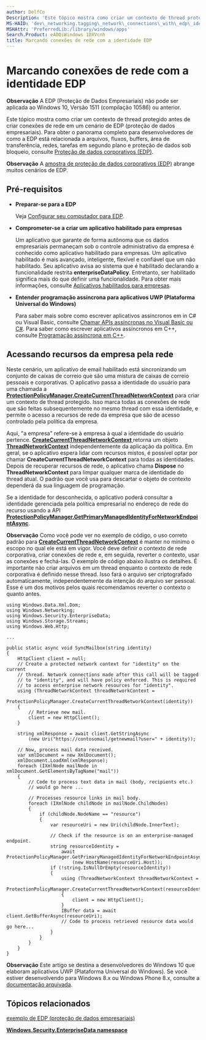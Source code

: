 ```yaml
---
author: DelfCo
Description: 'Este tópico mostra como criar um contexto de thread protegido antes de criar conexões de rede em um cenário de EDP (proteção de dados empresariais).'
MS-HAID: 'dev\_networking.tagging\_network\_connections\_with\_edp\_identity'
MSHAttr: 'PreferredLib:/library/windows/apps'
Search.Product: eADQiWindows 10XVcnh
title: Marcando conexões de rede com a identidade EDP
---
```


# Marcando conexões de rede com a identidade EDP

__Observação__ A EDP (Proteção de Dados Empresariais) não pode ser aplicada ao Windows 10, Versão 1511 (compilação 10586) ou anterior.

Este tópico mostra como criar um contexto de thread protegido antes de criar conexões de rede em um cenário de EDP (proteção de dados empresariais). Para obter o panorama completo para desenvolvedores de como a EDP está relacionada a arquivos, fluxos, buffers, área de transferência, redes, tarefas em segundo plano e proteção de dados sob bloqueio, consulte [Proteção de dados corporativos (EDP)](../enterprise/edp-hub.md).

**Observação**  A [amostra de proteção de dados corporativos (EDP)](http://go.microsoft.com/fwlink/p/?LinkId=620031&clcid=0x409) abrange muitos cenários de EDP.



## Pré-requisitos


-   **Preparar-se para a EDP**

    Veja [Configurar seu computador para EDP](../enterprise/edp-hub.md#set-up-your-computer-for-EDP).

-   **Comprometer-se a criar um aplicativo habilitado para empresas**

    Um aplicativo que garante de forma autônoma que os dados empresariais permaneçam sob o controle administrativo da empresa é conhecido como aplicativo habilitado para empresas. Um aplicativo habilitado é mais avançado, inteligente, flexível e confiável que um não habilitado. Seu aplicativo avisa ao sistema que é habilitado declarando a funcionalidade restrita **enterpriseDataPolicy**. Entretanto, ser habilitado significa mais do que definir uma funcionalidade. Para obter mais informações, consulte [Aplicativos habilitados para empresas](../enterprise/edp-hub.md#enterprise-enlightened-apps).

-   **Entender programação assíncrona para aplicativos UWP (Plataforma Universal do Windows)**

    Para saber mais sobre como escrever aplicativos assíncronos em in C\# ou Visual Basic, consulte [Chamar APIs assíncronas no Visual Basic ou C#](https://msdn.microsoft.com/library/windows/apps/mt187337). Para saber como escrever aplicativos assíncronos em C++, consulte [Programação assíncrona em C++](https://msdn.microsoft.com/library/windows/apps/mt187334).

## Acessando recursos da empresa pela rede


Neste cenário, um aplicativo de email habilitado está sincronizando um conjunto de caixas de correio que são uma mistura de caixas de correio pessoais e corporativas. O aplicativo passa a identidade do usuário para uma chamada a [**ProtectionPolicyManager.CreateCurrentThreadNetworkContext**](https://msdn.microsoft.com/library/windows/apps/dn706025) para criar um contexto de thread protegido. Isso marca todas as conexões de rede que são feitas subsequentemente no mesmo thread com essa identidade, e permite o acesso a recursos de rede da empresa que são de acesso controlado pela política da empresa.

Aqui, "a empresa" refere-se à empresa à qual a identidade do usuário pertence. [
              **CreateCurrentThreadNetworkContext**
            ](https://msdn.microsoft.com/library/windows/apps/dn706025) retorna um objeto [**ThreadNetworkContext**](https://msdn.microsoft.com/library/windows/apps/dn706029) independentemente da aplicação da política. Em geral, se o aplicativo espera lidar com recursos mistos, é possível optar por chamar **CreateCurrentThreadNetworkContext** para todas as identidades. Depois de recuperar recursos de rede, o aplicativo chama **Dispose** no **ThreadNetworkContext** para limpar qualquer marca de identidade do thread atual. O padrão que você usa para descartar o objeto de contexto dependerá da sua linguagem de programação.

Se a identidade for desconhecida, o aplicativo poderá consultar a identidade gerenciada pela política empresarial no endereço de rede do recurso usando a API [**ProtectionPolicyManager.GetPrimaryManagedIdentityForNetworkEndpointAsync**](https://msdn.microsoft.com/library/windows/apps/dn706027).

**Observação**  Como você pode ver no exemplo de código, o uso correto padrão para [**CreateCurrentThreadNetworkContext**](https://msdn.microsoft.com/library/windows/apps/dn706025) é manter no mínimo o escopo no qual ele está em vigor. Você deve definir o contexto de rede corporativa, criar conexões de rede e, em seguida, reverter o contexto, usar as conexões e fechá-las. O exemplo de código abaixo ilustra os detalhes. É importante não criar arquivos em um thread enquanto o contexto de rede corporativa é definido nesse thread. Isso fará o arquivo ser criptografado automaticamente, independentemente da intenção do arquivo ser pessoal. Esse é um dos motivos pelos quais recomendamos reverter o contexto o quanto antes.



```CSharp
using Windows.Data.Xml.Dom;
using Windows.Networking;
using Windows.Security.EnterpriseData;
using Windows.Storage.Streams;
using Windows.Web.Http;

...

public static async void SyncMailbox(string identity)
{
    HttpClient client = null;
    // Create a protected network context for "identity" on the current
    // thread. Network connections made after this call will be tagged
    // to "identity", and will have policy enforced. This is required
    // to access enterprise network resources for "identity".
    using (ThreadNetworkContext threadNetworkContext = 
        ProtectionPolicyManager.CreateCurrentThreadNetworkContext(identity))
    {
        // Retrieve new mail.
        client = new HttpClient();
    }

    string xmlResponse = await client.GetStringAsync
        (new Uri("https://contosomail/getnewmail?user=" + identity));

    // Now, process mail data received.
    var xmlDocument = new XmlDocument();
    xmlDocument.LoadXml(xmlResponse);
    foreach (IXmlNode mailNode in xmlDocument.GetElementsByTagName("mail"))
    {
        // Code to process text data in mail (body, recipients etc.)
        // would go here ...

        // Processes resource links in mail body.
        foreach (IXmlNode childNode in mailNode.ChildNodes)
        {
            if (childNode.NodeName == "resource")
            {
                var resourceUri = new Uri(childNode.InnerText);

                // Check if the resource is on an enterprise-managed endpoint.
                string resourceIdentity =
                    await ProtectionPolicyManager.GetPrimaryManagedIdentityForNetworkEndpointAsync
                        (new HostName(resourceUri.Host));
                if (!string.IsNullOrEmpty(resourceIdentity))
                {
                    using (ThreadNetworkContext threadNetworkContext =
                        ProtectionPolicyManager.CreateCurrentThreadNetworkContext(resourceIdentity))
                    {
                        client = new HttpClient();
                    }
                    IBuffer data = await client.GetBufferAsync(resourceUri);
                    // Code to process retrieved resource data would go here...
                }
            }
        }
    }
}
```

**Observação**  Este artigo se destina a desenvolvedores do Windows 10 que elaboram aplicativos UWP (Plataforma Universal do Windows). Se você estiver desenvolvendo para Windows 8.x ou Windows Phone 8.x, consulte a [documentação arquivada](http://go.microsoft.com/fwlink/p/?linkid=619132).



## Tópicos relacionados


[exemplo de EDP (proteção de dados empresariais)](http://go.microsoft.com/fwlink/p/?LinkId=620031&clcid=0x409)

[**Windows.Security.EnterpriseData namespace**](https://msdn.microsoft.com/library/windows/apps/dn279153)

 

 





<!--HONumber=May16_HO2-->


